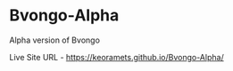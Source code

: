 # Bvongo-Alpha
Alpha version of Bvongo 

Live Site URL -  https://keoramets.github.io/Bvongo-Alpha/
